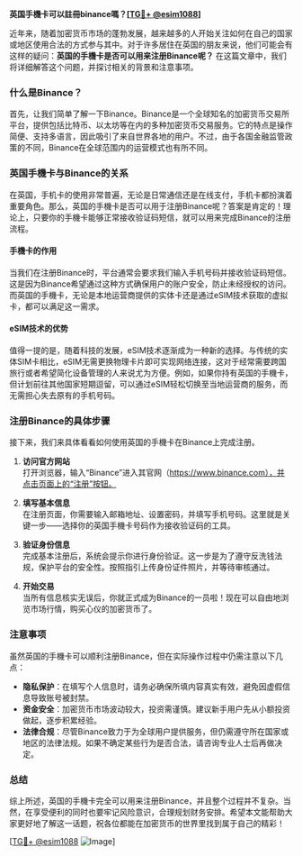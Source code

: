 **英国手機卡可以註冊binance嗎？[[TG💪+ @esim1088](https://t.me/s/esim1088)]**

近年来，随着加密货币市场的蓬勃发展，越来越多的人开始关注如何在自己的国家或地区使用合法的方式参与其中。对于许多居住在英国的朋友来说，他们可能会有这样的疑问：**英国的手機卡是否可以用来注册Binance呢？** 在这篇文章中，我们将详细解答这个问题，并探讨相关的背景和注意事项。

### 什么是Binance？

首先，让我们简单了解一下Binance。Binance是一个全球知名的加密货币交易所平台，提供包括比特币、以太坊等在内的多种加密货币交易服务。它的特点是操作简便、支持多语言，因此吸引了来自世界各地的用户。不过，由于各国金融监管政策的不同，Binance在全球范围内的运营模式也有所不同。

### 英国手機卡与Binance的关系

在英国，手机卡的使用非常普遍，无论是日常通信还是在线支付，手机卡都扮演着重要角色。那么，英国的手機卡是否可以用于注册Binance呢？答案是肯定的！理论上，只要你的手機卡能够正常接收验证码短信，就可以用来完成Binance的注册流程。

#### 手機卡的作用

当我们在注册Binance时，平台通常会要求我们输入手机号码并接收验证码短信。这是因为Binance希望通过这种方式确保用户的账户安全，防止未经授权的访问。而英国的手機卡，无论是本地运营商提供的实体卡还是通过eSIM技术获取的虚拟卡，都可以满足这一需求。

#### eSIM技术的优势

值得一提的是，随着科技的发展，eSIM技术逐渐成为一种新的选择。与传统的实体SIM卡相比，eSIM无需更换物理卡片即可实现网络连接，这对于经常需要跨国旅行或者希望简化设备管理的人来说尤为方便。例如，如果你持有英国的手機卡，但计划前往其他国家短期逗留，可以通过eSIM轻松切换至当地运营商的服务，而无需担心失去原有的手机号码。

### 注册Binance的具体步骤

接下来，我们来具体看看如何使用英国的手機卡在Binance上完成注册。

1. **访问官方网站**  
   打开浏览器，输入“Binance”进入其官网（https://www.binance.com），并点击页面上的“注册”按钮。

2. **填写基本信息**  
   在注册页面，你需要输入邮箱地址、设置密码，并填写手机号码。这里就是关键一步——选择你的英国手機卡号码作为接收验证码的工具。

3. **验证身份信息**  
   完成基本注册后，系统会提示你进行身份验证。这一步是为了遵守反洗钱法规，保护平台的安全性。按照指引上传身份证件照片，并等待审核通过。

4. **开始交易**  
   当所有信息核实无误后，你就正式成为Binance的一员啦！现在可以自由地浏览市场行情，购买心仪的加密货币了。

### 注意事项

虽然英国的手機卡可以顺利注册Binance，但在实际操作过程中仍需注意以下几点：

- **隐私保护**：在填写个人信息时，请务必确保所填内容真实有效，避免因虚假信息导致账号被封禁。
- **资金安全**：加密货币市场波动较大，投资需谨慎。建议新手用户先从小额投资做起，逐步积累经验。
- **法律合规**：尽管Binance致力于为全球用户提供服务，但仍需遵守所在国家或地区的法律法规。如果不确定某些行为是否合法，请咨询专业人士后再做决定。

### 总结

综上所述，英国的手機卡完全可以用来注册Binance，并且整个过程并不复杂。当然，在享受便利的同时也要牢记风险意识，合理规划财务安排。希望本文能帮助大家更好地了解这一话题，祝各位都能在加密货币的世界里找到属于自己的精彩！

[[TG💪+ @esim1088](https://t.me/s/esim1088) ![Image](https://i.postimg.cc/4NQfJmqS/Snipaste-2025-05-13-00-14-12.png)]